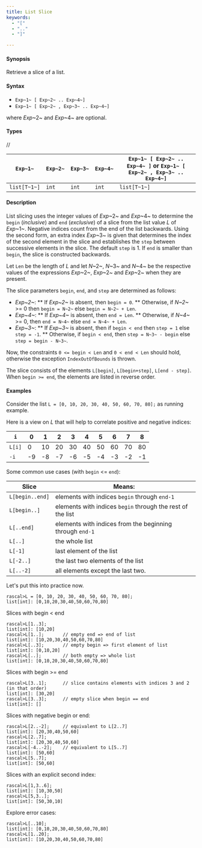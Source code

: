 ```yaml
---
title: List Slice
keywords:
  - "["
  - ".."
  - "]"

---
```


#### Synopsis

Retrieve a slice of a list.

#### Syntax

*  `Exp~1~ [ Exp~2~ .. Exp~4~]`
*  `Exp~1~ [ Exp~2~ , Exp~3~ .. Exp~4~]`


where _Exp_~2~ and _Exp_~4~ are optional.

#### Types

//


| `Exp~1~`     | `Exp~2~` |  `Exp~3~`  | `Exp~4~` | `Exp~1~ [ Exp~2~ .. Exp~4~ ]`   or  `Exp~1~ [ Exp~2~ , Exp~3~ .. Exp~4~]`  |
| --- | --- | --- | --- | --- |
| `list[T~1~]` | `int`     | `int`       | `int`     |  `list[T~1~]`                                                                 |


#### Description

List slicing uses the integer values of _Exp_~2~ and _Exp_~4~ to determine the `begin` (*inclusive*) and `end` (*exclusive*)
of a slice from the list value _L_ of _Exp_~1~. Negative indices count from the end of the list backwards.
Using the second form, an extra index _Exp_~3~ is given that determines the
index of the second element in the slice and establishes the `step` between
successive elements in the slice. The default `step` is 1.
If `end` is smaller than `begin`, the slice is constructed backwards.

Let `Len` be the length of _L_ and let _N_~2~, _N_~3~ and _N_~4~ be the respective values of the expressions
 _Exp_~2~, _Exp_~2~ and _Exp_~2~ when they are present.

The slice parameters `begin`, `end`, and `step` are determined as follows:

*  _Exp~2~_:
**  If _Exp~2~_ is absent, then `begin = 0`.
**  Otherwise, if _N~2~_ >= 0 then `begin = N~2~` else `begin = N~2~ + Len`. 
*  _Exp~4~_:
**  If _Exp~4~_ is absent, then `end = Len`.
**  Otherwise, if _N~4~_ >= 0, then `end = N~4~` else `end = N~4~ + Len`.
*  _Exp~3~_:
**  If _Exp~3~_ is absent, then if `begin < end` then `step = 1` else `step = -1`.
**  Otherwise, if `begin < end`, then `step = N~3~ - begin` else `step = begin - N~3~`.


Now, the constraints `0 <= begin < Len` and `0 < end < Len` should hold,
otherwise the exception `IndexOutOfBounds` is thrown.

The slice consists of the elements `L[begin]`, `L[begin+step]`, `L[end - step]`.
When `begin >= end`, the elements are listed in reverse order.

#### Examples

Consider the list `L = [0, 10, 20, 30, 40, 50, 60, 70, 80];` as running example.

Here is a view on _L_ that will help to correlate positive and negative indices:


|`i`        | 0 | 1 | 2 | 3 | 4 | 5 | 6 | 7 | 8  |
| --- | --- | --- | --- | --- | --- | --- | --- | --- | --- |
|`L[i]`     | 0 | 10| 20| 30| 40| 50| 60| 70|80  |
|`-i`       | -9| -8| -7| -6| -5| -4| -3| -2| -1 |




Some common use cases (with `begin` <= `end`):


| Slice           | Means:                                                      |
| --- | --- |
| `L[begin..end]` | elements with indices `begin` through `end-1`               |
| `L[begin..]`    | elements with indices `begin` through the rest of the list  |
| `L[..end]`      | elements with indices from the beginning through `end-1`    |
| `L[..]`         | the whole list                                              |
| `L[-1]`         | last element of the list                                    |
| `L[-2..]`       | the last two elements of the list                           |
| `L[..-2]`       | all elements except the last two.                           |



Let's put this into practice now.


```rascal-shell ,error
rascal>L = [0, 10, 20, 30, 40, 50, 60, 70, 80];
list[int]: [0,10,20,30,40,50,60,70,80]
```
Slices with begin < end

```rascal-shell ,continue,error
rascal>L[1..3];
list[int]: [10,20]
rascal>L[1..];       // empty end => end of list
list[int]: [10,20,30,40,50,60,70,80]
rascal>L[..3];       // empty begin => first element of list
list[int]: [0,10,20]
rascal>L[..];        // both empty => whole list
list[int]: [0,10,20,30,40,50,60,70,80]
```
Slices with  begin >= end

```rascal-shell ,continue,error
rascal>L[3..1];      // slice contains elements with indices 3 and 2 (in that order)
list[int]: [30,20]
rascal>L[3..3];      // empty slice when begin == end
list[int]: []
```
Slices with negative begin or end:

```rascal-shell ,continue,error
rascal>L[2..-2];     // equivalent to L[2..7]
list[int]: [20,30,40,50,60]
rascal>L[2..7];
list[int]: [20,30,40,50,60]
rascal>L[-4..-2];    // equivalent to L[5..7]
list[int]: [50,60]
rascal>L[5..7];
list[int]: [50,60]
```
Slices with an explicit second index:

```rascal-shell ,continue,error
rascal>L[1,3..6];
list[int]: [10,30,50]
rascal>L[5,3..];
list[int]: [50,30,10]
```
Explore error cases:

```rascal-shell ,continue,error
rascal>L[..10];
list[int]: [0,10,20,30,40,50,60,70,80]
rascal>L[1..20];
list[int]: [10,20,30,40,50,60,70,80]
```



       

